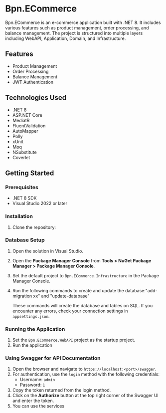 # Bpn.ECommerce

Bpn.ECommerce is an e-commerce application built with .NET 8. It includes various features such as product management, order processing, and balance management. The project is structured into multiple layers including WebAPI, Application, Domain, and Infrastructure.

## Features

- Product Management
- Order Processing
- Balance Management
- JWT Authentication

## Technologies Used

- .NET 8
- ASP.NET Core
- MediatR
- FluentValidation
- AutoMapper
- Polly
- xUnit
- Moq
- NSubstitute
- Coverlet

## Getting Started

### Prerequisites

- .NET 8 SDK
- Visual Studio 2022 or later

### Installation

1. Clone the repository:
   
### Database Setup

1. Open the solution in Visual Studio.
2. Open the __Package Manager Console__ from __Tools > NuGet Package Manager > Package Manager Console__.
3. Set the default project to `Bpn.ECommerce.Infrastructure` in the Package Manager Console.
4. Run the following commands to create and update the database:"add-migration xx" and "update-database"

      These commands will create the database and tables on SQL. If you encounter any errors, check your connection settings in `appsettings.json`.

### Running the Application

1. Set the `Bpn.ECommerce.WebAPI` project as the startup project.
2. Run the application

### Using Swagger for API Documentation

1. Open the browser and navigate to `https://localhost:<port>/swagger`.
2. For authentication, use the `login` method with the following credentials:
   - Username: `admin`
   - Password: `1`
3. Copy the token returned from the login method.
4. Click on the __Authorize__ button at the top right corner of the Swagger UI and enter the token.
5. You can use the services
   
   
   
